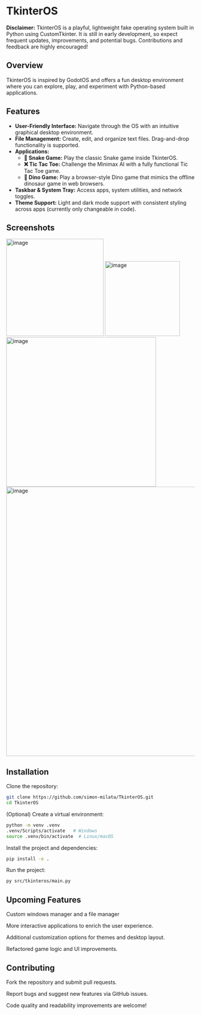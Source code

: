 # TkinterOS

**Disclaimer:** TkinterOS is a playful, lightweight fake operating system built in Python using CustomTkinter. It is still in early development, so expect frequent updates, improvements, and potential bugs. Contributions and feedback are highly encouraged!

## Overview

TkinterOS is inspired by GodotOS and offers a fun desktop environment where you can explore, play, and experiment with Python-based applications.

## Features

- **User-Friendly Interface:** Navigate through the OS with an intuitive graphical desktop environment.
- **File Management:** Create, edit, and organize text files. Drag-and-drop functionality is supported.
- **Applications:**
  - **🐍 Snake Game:** Play the classic Snake game inside TkinterOS.
  - **❌ Tic Tac Toe:** Challenge the Minimax AI with a fully functional Tic Tac Toe game.
  - **🦖 Dino Game:** Play a browser-style Dino game that mimics the offline dinosaur game in web browsers.
- **Taskbar & System Tray:** Access apps, system utilities, and network toggles.
- **Theme Support:** Light and dark mode support with consistent styling across apps (currently only changeable in code).

## Screenshots
<img width="260" alt="image" src="https://github.com/user-attachments/assets/17c8d901-e8d8-475e-bc92-2cb2546995da" />
<img width="200" alt="image" src="https://github.com/user-attachments/assets/7cc4c6da-6b1d-43a3-9bdf-582530817705" />
<img width="400" alt="image" src="https://github.com/user-attachments/assets/4e6d8e06-8b61-4123-bcae-a25b58605a07" />
<img width="720" alt="image" src="https://github.com/user-attachments/assets/bd519109-52c5-41fa-9d60-d7ef00354cac" />


## Installation

Clone the repository:

```bash
git clone https://github.com/simon-milata/TkinterOS.git
cd TkinterOS
```
(Optional) Create a virtual environment:
```bash
python -m venv .venv
.venv/Scripts/activate   # Windows
source .venv/bin/activate  # Linux/macOS
```

Install the project and dependencies:
```bash
pip install -e .
```

Run the project:
```bash
py src/tkinteros/main.py
```
## Upcoming Features

Custom windows manager and a file manager

More interactive applications to enrich the user experience.

Additional customization options for themes and desktop layout.

Refactored game logic and UI improvements.

## Contributing

Fork the repository and submit pull requests.

Report bugs and suggest new features via GitHub issues.

Code quality and readability improvements are welcome!
